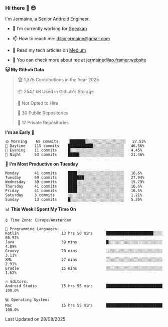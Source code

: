 ### Hi there 👋 😎
I'm Jermaine, a Senior Android Engineer.

- 🔭 I’m currently working for [Speakap](https://www.speakap.com/)

- 📫 How to reach me: dilaojermaine@gmail.com

- 📖 Read my tech articles on [Medium](https://jermainedilao.medium.com/)

- 👀 You can check more about me at [jermainedilao.framer.website](https://jermainedilao.framer.website)

<!--
**jermainedilao/jermainedilao** is a ✨ _special_ ✨ repository because its `README.md` (this file) appears on your GitHub profile.

Here are some ideas to get you started:

- 🔭 I’m currently working on ...
- 🌱 I’m currently learning ...
- 👯 I’m looking to collaborate on ...
- 🤔 I’m looking for help with ...
- 💬 Ask me about ...
- 📫 How to reach me: ...
- 😄 Pronouns: ...
- ⚡ Fun fact: ...
-->

<!--START_SECTION:waka-->
**🐱 My Github Data** 

> 🏆 1,375 Contributions in the Year 2025
 > 
> 📦 254.1 kB Used in Github's Storage 
 > 
> 🚫 Not Opted to Hire
 > 
> 📜 30 Public Repositories 
 > 
> 🔑 17 Private Repositories  
 > 
**I'm an Early 🐤** 

```text
🌞 Morning    68 commits     ███████░░░░░░░░░░░░░░░░░░   27.53% 
🌆 Daytime    115 commits    ███████████░░░░░░░░░░░░░░   46.56% 
🌃 Evening    11 commits     █░░░░░░░░░░░░░░░░░░░░░░░░   4.45% 
🌙 Night      53 commits     █████░░░░░░░░░░░░░░░░░░░░   21.46%

```
📅 **I'm Most Productive on Tuesday** 

```text
Monday       41 commits     ████░░░░░░░░░░░░░░░░░░░░░   16.6% 
Tuesday      69 commits     ███████░░░░░░░░░░░░░░░░░░   27.94% 
Wednesday    39 commits     ████░░░░░░░░░░░░░░░░░░░░░   15.79% 
Thursday     41 commits     ████░░░░░░░░░░░░░░░░░░░░░   16.6% 
Friday       41 commits     ████░░░░░░░░░░░░░░░░░░░░░   16.6% 
Saturday     3 commits      ░░░░░░░░░░░░░░░░░░░░░░░░░   1.21% 
Sunday       13 commits     █░░░░░░░░░░░░░░░░░░░░░░░░   5.26%

```


📊 **This Week I Spent My Time On** 

```text
⌚︎ Time Zone: Europe/Amsterdam

💬 Programming Languages: 
Kotlin                   13 hrs 50 mins      █████████████████████░░░░   86.92% 
Java                     39 mins             █░░░░░░░░░░░░░░░░░░░░░░░░   4.09% 
Groovy                   29 mins             ░░░░░░░░░░░░░░░░░░░░░░░░░   3.11% 
XML                      27 mins             ░░░░░░░░░░░░░░░░░░░░░░░░░   2.91% 
Gradle                   15 mins             ░░░░░░░░░░░░░░░░░░░░░░░░░   1.62%

🔥 Editors: 
Android Studio           15 hrs 55 mins      █████████████████████████   100.0%

💻 Operating System: 
Mac                      15 hrs 55 mins      █████████████████████████   100.0%

```


 Last Updated on 28/08/2025
<!--END_SECTION:waka-->
